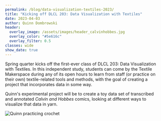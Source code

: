 ```yaml
---
permalink: /blog/data-visualization-textiles-2023/
title: "Kicking off DLCL 203: Data Visualization with Textiles"
date: 2023-04-03
author: Quinn Dombrowski
header:
  overlay_image: /assets/images/header_calvinhobbes.jpg
  overlay_color: "#5e616c"
  overlay_filter: 0.5
classes: wide
show_date: true
---
```


Spring quarter kicks off the first-ever class of DLCL 203: Data Visualization with Textiles. In this independent study, students can come by the Textile Makerspace during any of its open hours to learn from staff (or practice on their own) textile-related tools and methods, with the goal of creating a project that incorporates data in some way.

Quinn's experimental project will be to create a toy data set of transcribed and annotated *Calvin and Hobbes* comics, looking at different ways to visualize that data in yarn.

![Quinn practicing crochet](/assets/images/blog_crochet.jpg)
